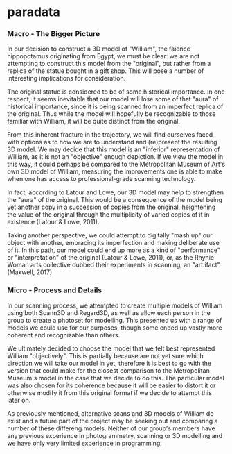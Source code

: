 # paradata

### Macro - The Bigger Picture

In our decision to construct a 3D model of "William", the faience hippopotamus originating from Egypt, we must be clear: we are not attempting to construct this model from the "original", but rather from a replica of the statue bought in a gift shop. This will pose a number of interesting implications for consideration.

The original statue is considered to be of some historical importance. In one respect, it seems inevitable that our model will lose some of that "aura" of historical importance, since it is being scanned from an imperfect replica of the original. Thus while the model will hopefully be recognizable to those familiar with William, it will be quite distinct from the original.

From this inherent fracture in the trajectory, we will find ourselves faced with options as to how we are to understand and (re)present the resulting 3D model. We may decide that this model is an "inferior" representation of William, as it is not an "objective" enough depiction. If we view the model in this way, it could perhaps be compared to the Metropolitan Museum of Art's own 3D model of William, measuring the improvements one is able to make when one has access to professional-grade scanning technology.

In fact, according to Latour and Lowe, our 3D model may help to strengthen the "aura" of the original. This would be a consequence of the model being yet another copy in a succession of copies from the original, heightening the value of the original through the multiplicity of varied copies of it in existence (Latour & Lowe, 2011).

Taking another perspective, we could attempt to digitally "mash up" our object with another, embracing its imperfection and making deliberate use of it. In this path, our model could end up more as a kind of "performance" or "interpretation" of the original (Latour & Lowe, 2011), or, as the Rhynie Woman arts collective dubbed their experiments in scanning, an "art.ifact" (Maxwell, 2017).

### Micro - Process and Details

In our scanning process, we attempted to create multiple models of William using both Scann3D and Regard3D, as well as allow each person in the group to create a photoset for modelling. This presented us with a range of models we could use for our purposes, though some ended up vastly more coherent and recognizable than others.

We ultimately decided to choose the model that we felt best represented William "objectively". This is partially because are not yet sure which direction we will take our model in yet, therefore it is best to go with the version that could make for the closest comparison to the Metropolitan Museum's model in the case that we decide to do this. The particular model was also chosen for its coherence because it will be easier to distort it or otherwise modify it from this original format if we decide to attempt this later on.

As previously mentioned, alternative scans and 3D models of William do exist and a future part of the project may be seeking out and comparing a number of these differeng models. Neither of our group's members have any previous experience in photogrammetry, scanning or 3D modelling and we have only very limited experience in programming.
